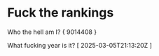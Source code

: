 # Fuck the rankings

Who the hell am I?
{ 9014408 }

What fucking year is it?
[ 2025-03-05T21:13:20Z ]
